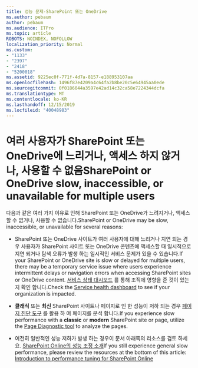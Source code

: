 ```yaml
---
title: 성능 문제-SharePoint 또는 OneDrive
ms.author: pebaum
author: pebaum
ms.audience: ITPro
ms.topic: article
ROBOTS: NOINDEX, NOFOLLOW
localization_priority: Normal
ms.custom:
- "1133"
- "2397"
- "2418"
- "5200018"
ms.assetid: 9225ec0f-771f-4d7a-8157-e188953107aa
ms.openlocfilehash: 1496f87e4209a4c64fa2b8be20c5e64945aa0ede
ms.sourcegitcommit: 0f0186044a3597e42ad14c32ca58e7224344dcfa
ms.translationtype: MT
ms.contentlocale: ko-KR
ms.lasthandoff: 12/15/2019
ms.locfileid: "40048983"
---
```

# <a name="sharepoint-or-onedrive-slow-inaccessible-or-unavailable-for-multiple-users"></a><span data-ttu-id="490c6-102">여러 사용자가 SharePoint 또는 OneDrive에 느리거나, 액세스 하지 않거나, 사용할 수 없음</span><span class="sxs-lookup"><span data-stu-id="490c6-102">SharePoint or OneDrive slow, inaccessible, or unavailable for multiple users</span></span>

<span data-ttu-id="490c6-103">다음과 같은 여러 가지 이유로 인해 SharePoint 또는 OneDrive가 느려지거나, 액세스할 수 없거나, 사용할 수 없습니다.</span><span class="sxs-lookup"><span data-stu-id="490c6-103">SharePoint or OneDrive may be slow, inaccessible, or unavailable for several reasons:</span></span>
  
- <span data-ttu-id="490c6-104">SharePoint 또는 OneDrive 사이트가 여러 사용자에 대해 느리거나 지연 되는 경우 사용자가 SharePoint 사이트 또는 OneDrive 콘텐츠에 액세스할 때 일시적으로 지연 되거나 탐색 오류가 발생 하는 일시적인 서비스 문제가 있을 수 있습니다.</span><span class="sxs-lookup"><span data-stu-id="490c6-104">If your SharePoint or OneDrive site is slow or delayed for multiple users, there may be a temporary service issue where users experience intermittent delays or navigation errors when accessing SharePoint sites or OneDrive content.</span></span> <span data-ttu-id="490c6-105">[서비스 상태 대시보드](https://admin.microsoft.com/AdminPortal/Home#/servicehealth) 를 통해 조직에 영향을 준 것이 있는지 확인 합니다.</span><span class="sxs-lookup"><span data-stu-id="490c6-105">Check the [Service health dashboard](https://admin.microsoft.com/AdminPortal/Home#/servicehealth) to see if your organization is impacted.</span></span>
  
- <span data-ttu-id="490c6-106">**클래식** 또는 **최신** SharePoint 사이트나 페이지로 인 한 성능이 저하 되는 경우 [페이지 진단 도구](https://aka.ms/perftool) 를 활용 하 여 페이지를 분석 합니다.</span><span class="sxs-lookup"><span data-stu-id="490c6-106">If you experience slow performance with a **classic** or **modern** SharePoint site or page, utilize the [Page Diagnostic tool](https://aka.ms/perftool) to analyze the pages.</span></span>
  
- <span data-ttu-id="490c6-107">여전히 일반적인 성능 저하가 발생 하는 경우이 문서 아래쪽의 리소스를 검토 하세요. [SharePoint Online의 성능 조정 소개](https://go.microsoft.com/fwlink/?linkid=2024334)</span><span class="sxs-lookup"><span data-stu-id="490c6-107">If you still experience general slow performance, please review the resources at the bottom of this article: [Introduction to performance tuning for SharePoint Online](https://go.microsoft.com/fwlink/?linkid=2024334)</span></span>
  